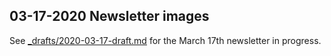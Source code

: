 ## 03-17-2020 Newsletter images

See [_drafts/2020-03-17-draft.md](../../_drafts/2020-03-17-draft.md) for the March 17th newsletter in progress.

